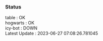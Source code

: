 ### Status


table : OK  
hogwarts : OK  
icy-bot : DOWN  
Latest Update : 2023-06-27 07:08:26.781045
